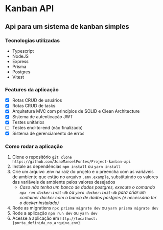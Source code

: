 # Kanban API

## Api para um sistema de kanban simples

### Tecnologias utilizadas

-   Typescript
-   NodeJS
-   Express
-   Prisma
-   Postgres
-   Vitest

### Features da aplicação

-   [x] Rotas CRUD de usuários
-   [x] Rotas CRUD de tasks
-   [x] Arquitetura MVC com princípios de SOLID e Clean Architecture
-   [x] Sistema de autenticação JWT
-   [x] Testes unitários
-   [ ] Testes end-to-end (não finalizado)
-   [x] Sistema de gerenciamento de erros

### Como rodar a aplicação

1. Clone o repositório
   `git clone https://github.com/JoaoManoelFontes/Project-kanban-api`
2. Instale as dependências
   `npm install` ou `yarn install`
3. Crie um arquivo .env na raiz do projeto e o preencha com as variáveis de ambiente que estão no arquivo `.env.example`, substituindo os valores das variáveis de ambiente pelos valores desejados
    - _Caso não tenha um banco de dados postgres, execute o comando `npx run docker:init-db` ou `yarn docker:init-db` para criar um container docker com o banco de dados postgres (é necessário ter o docker instalado)_
4. Rode as migrations
   `npx prisma migrate dev` ou `yarn prisma migrate dev`
5. Rode a aplicação
   `npm run dev` ou `yarn dev`
6. Acesse a aplicação em `http://localhost:{porta_definida_no_arquivo_env}`
